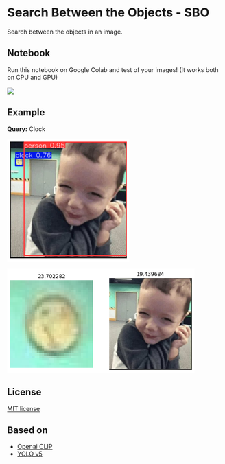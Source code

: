 # Search Between the Objects - SBO

Search between the objects in an image.

## Notebook
Run this notebook on Google Colab and test of your images!
(It works both on CPU and GPU)

[<img src="https://colab.research.google.com/assets/colab-badge.svg" align="center">](https://colab.research.google.com/github/mehrdad-dev/SBO/blob/master/notebooks/search_objects_on_images.ipynb)


## Example
**Query:** Clock


![Mehrdad Mohammadian](https://raw.githubusercontent.com/mehrdad-dev/SBO/main/test_images/ex1.png)

![Mehrdad Mohammadian](https://raw.githubusercontent.com/mehrdad-dev/SBO/main/test_images/ex1-1.png)

## License

[MIT license]()

## Based on
- [Openai CLIP](https://pytorch.org/hub/ultralytics_yolov5/)
- [YOLO v5](https://github.com/openai/CLIP)

